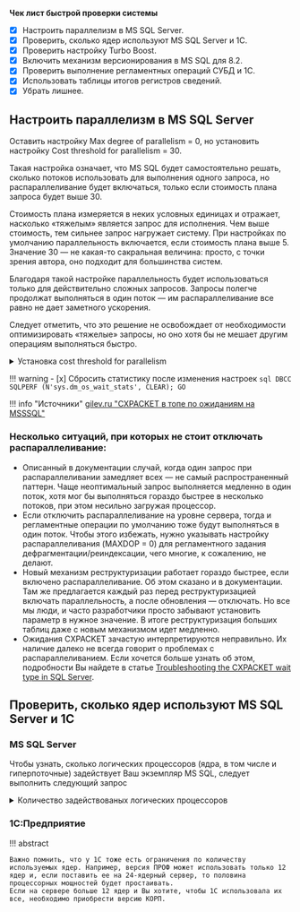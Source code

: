 **Чек лист быстрой проверки системы** 

- [x] Настроить параллелизм в MS SQL Server.
- [x] Проверить, сколько ядер используют MS SQL Server и 1С.
- [x] Проверить настройку Turbo Boost.
- [x] Включить механизм версионирования в MS SQL для 8.2.
- [x] Проверить выполнение регламентных операций СУБД и 1С.
- [x] Использовать таблицы итогов регистров сведений.
- [x] Убрать лишнее.

## Настроить параллелизм в MS SQL Server

Оставить настройку Max degree of parallelism = 0, но установить настройку Cost threshold for parallelism = 30.

Такая настройка означает, что MS SQL будет самостоятельно решать, сколько потоков использовать для выполнения одного запроса, но распараллеливание будет включаться, только если стоимость плана запроса будет выше 30.

Стоимость плана измеряется в неких условных единицах и отражает, насколько «тяжелым» является запрос для исполнения. Чем выше стоимость, тем сильнее запрос нагружает систему. При настройках по умолчанию параллельность включается, если стоимость плана выше 5. Значение 30 — не какая-то сакральная величина: просто, с точки зрения автора, оно подходит для большинства систем.

Благодаря такой настройке параллельность будет использоваться только для действительно сложных запросов. Запросы полегче продолжат выполняться в один поток — им распараллеливание все равно не дает заметного ускорения.

Следует отметить, что это решение не освобождает от необходимости оптимизировать «тяжелые» запросы, но оно хотя бы не мешает другим операциям выполняться быстро.
<details>  
  <summary>Установка cost threshold for parallelism</summary>

``` SQL 
  EXEC sys.sp_configure N'show advanced options', N'1' RECONFIGURE WITH OVERRIDE
  GO
  EXEC sys.sp_configure N'cost threshold for parallelism', N'30'
  GO
  RECONFIGURE WITH OVERRIDE
  GO
  EXEC sys.sp_configure N'show advanced options', N'0' RECONFIGURE WITH OVERRIDE
  GO

```
</details>

!!! warning
    - [x] Сбросить статистику после изменения настроек
    ``` sql
    DBCC SQLPERF (N'sys.dm_os_wait_stats', CLEAR);
    GO
    ```

!!! info "Источники"
    [gilev.ru "CXPACKET в топе по ожиданиям на MSSSQL"](http://www.gilev.ru/forum/viewtopic.php?f=18&t=1201&sid=a2f93a47336babab8f21cdf92d9c23fe)

### Несколько ситуаций, при которых не стоит отключать распараллеливание:

- Описанный в документации случай, когда один запрос при распараллеливании замедляет всех — не самый распространенный паттерн. Чаще неоптимальный запрос выполняется медленно в один поток, хотя мог бы выполняться гораздо быстрее в несколько потоков, при этом несильно загружая процессор.
- Если отключить распараллеливание на уровне сервера, тогда и регламентные операции по умолчанию тоже будут выполняться в один поток. Чтобы этого избежать, нужно указывать настройку распараллеливания (MAXDOP = 0) для регламентного задания дефрагментации/реиндексации, чего многие, к сожалению, не делают.
- Новый механизм реструктуризации работает гораздо быстрее, если включено распараллеливание. Об этом сказано и в документации. Там же предлагается каждый раз перед реструктуризацией включать параллельность, а после обновления — отключать. Но все мы люди, и часто разработчики просто забывают установить параметр в нужное значение. В итоге реструктуризация больших таблиц даже с новым механизмом идет медленно.
- Ожидания CXPACKET зачастую интерпретируются неправильно. Их наличие далеко не всегда говорит о проблемах с распараллеливанием. Если хочется больше узнать об этом, подробности Вы найдете в статье [Troubleshooting the CXPACKET wait type in SQL Server](https://www.sqlshack.com/troubleshooting-the-cxpacket-wait-type-in-sql-server/).


## Проверить, сколько ядер используют MS SQL Server и 1С

### MS SQL Server 
Чтобы узнать, сколько логических процессоров (ядра, в том числе и гиперпоточные) задействует Ваш экземпляр MS SQL, следует выполнить следующий запрос

<details>  
  <summary>Количество задействованых логических процессоров</summary>

``` SQL 
select * from sys.dm_os_schedulers where status = ‘VISIBLE ONLINE’ and is_online = 1
```
</details>

### 1C:Предприятие

!!! abstract

    Важно помнить, что у 1С тоже есть ограничения по количеству используемых ядер. Например, версия ПРОФ может использовать только 12 ядер и, если поставить ее на 24-ядерный сервер, то половина процессорных мощностей будет простаивать.
    Если на сервере больше 12 ядер и Вы хотите, чтобы 1С использовала их все, необходимо приобрести версию КОРП.
